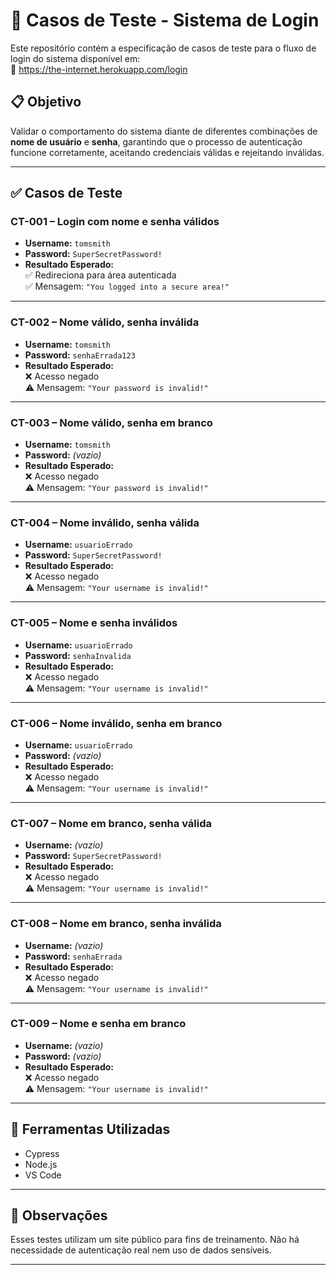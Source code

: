 # 🧪 Casos de Teste - Sistema de Login

Este repositório contém a especificação de casos de teste para o fluxo de login do sistema disponível em:  
🔗 https://the-internet.herokuapp.com/login

## 📋 Objetivo
Validar o comportamento do sistema diante de diferentes combinações de **nome de usuário** e **senha**, garantindo que o processo de autenticação funcione corretamente, aceitando credenciais válidas e rejeitando inválidas.

---

## ✅ Casos de Teste

### CT-001 – Login com nome e senha válidos
- **Username:** `tomsmith`  
- **Password:** `SuperSecretPassword!`  
- **Resultado Esperado:**  
  ✅ Redireciona para área autenticada  
  ✅ Mensagem: `"You logged into a secure area!"`

---

### CT-002 – Nome válido, senha inválida
- **Username:** `tomsmith`  
- **Password:** `senhaErrada123`  
- **Resultado Esperado:**  
  ❌ Acesso negado  
  ⚠️ Mensagem: `"Your password is invalid!"`

---

### CT-003 – Nome válido, senha em branco
- **Username:** `tomsmith`  
- **Password:** *(vazio)*  
- **Resultado Esperado:**  
  ❌ Acesso negado  
  ⚠️ Mensagem: `"Your password is invalid!"`

---

### CT-004 – Nome inválido, senha válida
- **Username:** `usuarioErrado`  
- **Password:** `SuperSecretPassword!`  
- **Resultado Esperado:**  
  ❌ Acesso negado  
  ⚠️ Mensagem: `"Your username is invalid!"`

---

### CT-005 – Nome e senha inválidos
- **Username:** `usuarioErrado`  
- **Password:** `senhaInvalida`  
- **Resultado Esperado:**  
  ❌ Acesso negado  
  ⚠️ Mensagem: `"Your username is invalid!"`

---

### CT-006 – Nome inválido, senha em branco
- **Username:** `usuarioErrado`  
- **Password:** *(vazio)*  
- **Resultado Esperado:**  
  ❌ Acesso negado  
  ⚠️ Mensagem: `"Your username is invalid!"`

---

### CT-007 – Nome em branco, senha válida
- **Username:** *(vazio)*  
- **Password:** `SuperSecretPassword!`  
- **Resultado Esperado:**  
  ❌ Acesso negado  
  ⚠️ Mensagem: `"Your username is invalid!"`

---

### CT-008 – Nome em branco, senha inválida
- **Username:** *(vazio)*  
- **Password:** `senhaErrada`  
- **Resultado Esperado:**  
  ❌ Acesso negado  
  ⚠️ Mensagem: `"Your username is invalid!"`

---

### CT-009 – Nome e senha em branco
- **Username:** *(vazio)*  
- **Password:** *(vazio)*  
- **Resultado Esperado:**  
  ❌ Acesso negado  
  ⚠️ Mensagem: `"Your username is invalid!"`

---

## 🚀 Ferramentas Utilizadas
- Cypress
- Node.js
- VS Code

---

## 🧠 Observações
Esses testes utilizam um site público para fins de treinamento. Não há necessidade de autenticação real nem uso de dados sensíveis.

---



